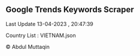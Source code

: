 

## Google Trends Keywords Scraper 
 
Last Update 13-04-2023 , 20:47:39

Country List :
VIETNAM.json



© Abdul Muttaqin 
